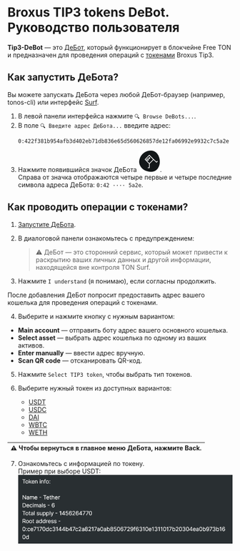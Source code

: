# Broxus TIP3 tokens DeBot. Руководство пользователя

**Tip3-DeBot** — это [ДеБот](/glossary.md#%D0%B4%D0%B5%D0%B1%D0%BE%D1%82), который функционирует в блокчейне Free TON и предназначен для проведения операций с [токенами](/glossary.md#%D1%82%D0%BE%D0%BA%D0%B5%D0%BD) Broxus Tip3.

## Как запустить ДеБота?

Вы можете запускать ДеБота через любой ДеБот-браузер (например, tonos-cli) или интерфейс [Surf](/glossary.md#surf).

1. В левой панели интерфейса нажмите `🔍 Browse DeBots...`.
2. В поле `🔍 Введите адрес ДеБота...` введите адрес:  
    ```
    0:422f381b954afb3d402eb71db836e65d560626857de12fa06992e9932c7c5a2e
    ```  
3. Нажмите появившийся значок ДеБота ![значок](https://raw.githubusercontent.com/ded-ared/tip3-debot/main/images/debot_icon.png).  
Справа от значка отображаются четыре первые и четыре последние символа адреса ДеБота: `0:42 ···· 5a2e`.

## Как проводить операции с токенами?

1. [Запустите ДеБота](#как-запустить-дебота).

2. В диалоговой панели ознакомьтесь с предупреждением:  
    > ⚠ ДеБот — это сторонний сервис, который может привести к раскрытию ваших личных данных и другой информации, находящейся вне контроля TON Surf.

3. Нажмите `I understand` (я понимаю), если согласны продолжить.  

  После добавления ДеБот попросит предоставить адрес вашего кошелька для проведения операций с токенами.

4. Выберите и нажмите кнопку с нужным вариантом:  
  - **Main account** — отправить боту адрес вашего основного кошелька.
  - **Select asset** — выбрать адрес кошелька по одному из ваших активов.
  - **Enter manually** — ввести адрес вручную.
  - **Scan QR code** — отсканировать QR-код.  

5. Нажмите `Select TIP3 token`, чтобы выбрать тип токенов.

6. Выберите нужный токен из доступных вариантов:  
    - [USDT](/glossary.md#usdt)
    - [USDC](/glossary.md#usdc-usd-coin)
    - [DAI](/glossary.md#dai-dai-stablecoin)
    - [WBTC](/glossary.md#wbtc-wrapped-bitcoin)
    - [WETH](/glossary.md#weth-wrapped-ether)

  | ⚠ Чтобы вернуться в главное меню ДеБота, нажмите **Back**.|
  |-|
7. Ознакомьтесь с информацией по токену.  
  Пример при выборе USDT:
  ![Выбор USDT](https://raw.githubusercontent.com/ded-ared/tip3-debot/main/images/token-info.png)
  
